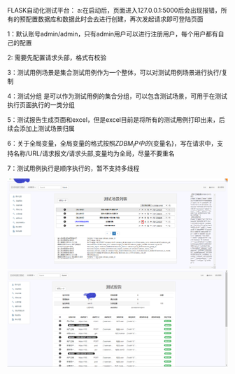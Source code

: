 FLASK自动化测试平台：
a:在启动后，页面进入127.0.0.1:5000后会出现报错，所有的预配置数据库和数据此时会去进行创建，再次发起请求即可登陆页面  


1：默认账号admin/admin，只有admin用户可以进行注册用户，每个用户都有自己的配置   

2: 需要先配置请求头部，格式有校验  

3：测试用例场景是集合测试用例作为一个整体，可以对测试用例场景进行执行/复制  

4：测试分组 是可以作为测试用例的集合分组，可以包含测试场景，可用于在测试执行页面执行的一类分组  

5：测试报告生成页面和excel，但是excel目前是将所有的测试用例打印出来，后续会添加上测试场景归属  

6：关于全局变量，全局变量的格式按照${ZDBM_IP}中的${变量名}，写在请求中，支持名称/URL/请求报文/请求头部,变量均为全局，尽量不要重名  

7：测试用例执行是顺序执行的，暂不支持多线程

![](https://github.com/yangleiqing0/test/blob/master/20190819131549.png)
![](https://github.com/yangleiqing0/test/blob/master/20190819132150.png)
